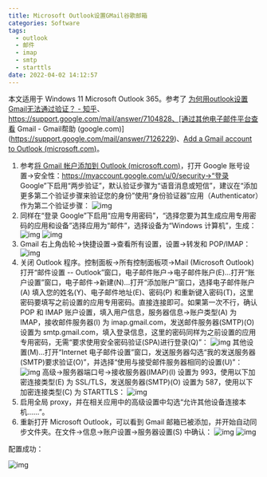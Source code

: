 ```yaml
---
title: Microsoft Outlook设置GMail谷歌邮箱
categories: Software
tags:
  - outlook
  - 邮件
  - imap
  - smtp
  - starttls
date: 2022-04-02 14:12:57
---
```


本文适用于 Windows 11 Microsoft Outlook 365。参考了 [为何用outlook设置Gmail无法通过验证？ - 知乎](https://www.zhihu.com/question/39679287/answer/985345036)、https://support.google.com/mail/answer/7104828、[通过其他电子邮件平台查看 Gmail - Gmail帮助 (google.com)](https://support.google.com/mail/answer/7126229)、[Add a Gmail account to Outlook (microsoft.com)](https://support.microsoft.com/en-us/office/add-a-gmail-account-to-outlook-70191667-9c52-4581-990e-e30318c2c081)。

1. 参考[将 Gmail 帐户添加到 Outlook (microsoft.com)](https://support.microsoft.com/zh-cn/office/将-gmail-帐户添加到-outlook-70191667-9c52-4581-990e-e30318c2c081?ui=zh-cn&rs=zh-cn&ad=cn)，打开 Google 账号设置->安全性：https://myaccount.google.com/u/0/security->“登录 Google”下启用“两步验证”，默认验证步骤为“语音消息或短信”，建议在“添加更多第二个验证步骤来验证您的身份”使用“身份验证器”应用（Authenticator）作为第二个验证步骤：
   ![img](2022-04/e9fbfbb16797489a885d374c859eb50f.png)
2. 同样在“登录 Google”下启用“应用专用密码”，“选择您要为其生成应用专用密码的应用和设备”选择应用为“邮件”，选择设备为“Windows 计算机”，生成：
   ![img](2022-04/2f5ef5e18b2d4347ae696b8dde9a3bea.png)
   ![img](2022-04/4de2ce93ddcf4df78db316393a8ab46b.png)
3. Gmail 右上角齿轮->快捷设置->查看所有设置，设置->转发和 POP/IMAP：
   ![img](2022-04/b83cff0b6fad48c0a5fd27eca7eb0056.png)
4. 关闭 Outlook 程序。控制面板->所有控制面板项->Mail (Microsoft Outlook) 打开“邮件设置 -- Outlook”窗口，电子邮件账户->电子邮件账户(E)...打开“账户设置”窗口，电子邮件->新建(N)...打开“添加账户”窗口，选择电子邮件账户(A) 填入您的姓名(Y)、电子邮件地址(E)、密码(P) 和重新键入密码(T)，这里密码要填写之前设置的应用专用密码。直接连接即可。如果第一次不行，确认 POP 和 IMAP 账户设置，填入用户信息，服务器信息->账户类型(A) 为 IMAP，接收邮件服务器(I) 为 imap.gmail.com，发送邮件服务器(SMTP)(O) 设置为 smtp.gmail.com，填入登录信息，这里的密码同样为之前设置的应用专用密码，无需“要求使用安全密码验证(SPA)进行登录(Q)”：
   ![img](2022-04/5186b0a794bb4225a327debd9af799b9.png)
   其他设置(M)...打开“Internet 电子邮件设置”窗口，发送服务器勾选“我的发送服务器(SMTP)要求验证(O)”，并选择“使用与接受邮件服务器相同的设置(U)”：
   ![img](2022-04/1f514e0cf80144e7aa2c42e866494903.png)
   高级->服务器端口号->接收服务器(IMAP)(I) 设置为 993，使用以下加密连接类型(E) 为 SSL/TLS，发送服务器(SMTP)(O) 设置为 587，使用以下加密连接类型(C) 为 STARTTLS：
   ![img](2022-04/1f985025e543492ea7108fb17166c3e1.png)
5. 启用全局 proxy，并在相关应用中的高级设置中勾选“允许其他设备连接本机……”。
6. 重新打开 Microsoft Outlook，可以看到 Gmail 邮箱已被添加，并开始自动同步文件夹。在文件->信息->账户设置->服务器设置(S) 中确认：
   ![img](2022-04/cf4a41f648474f9c9ed5fcb0e5d9a9bc.png)
   ![img](2022-04/3b1e9719db9d4314ade69075f0d15ed1.png)


配置成功：


![img](2022-04/def17361d896433694f710a2b4455e61.png)
